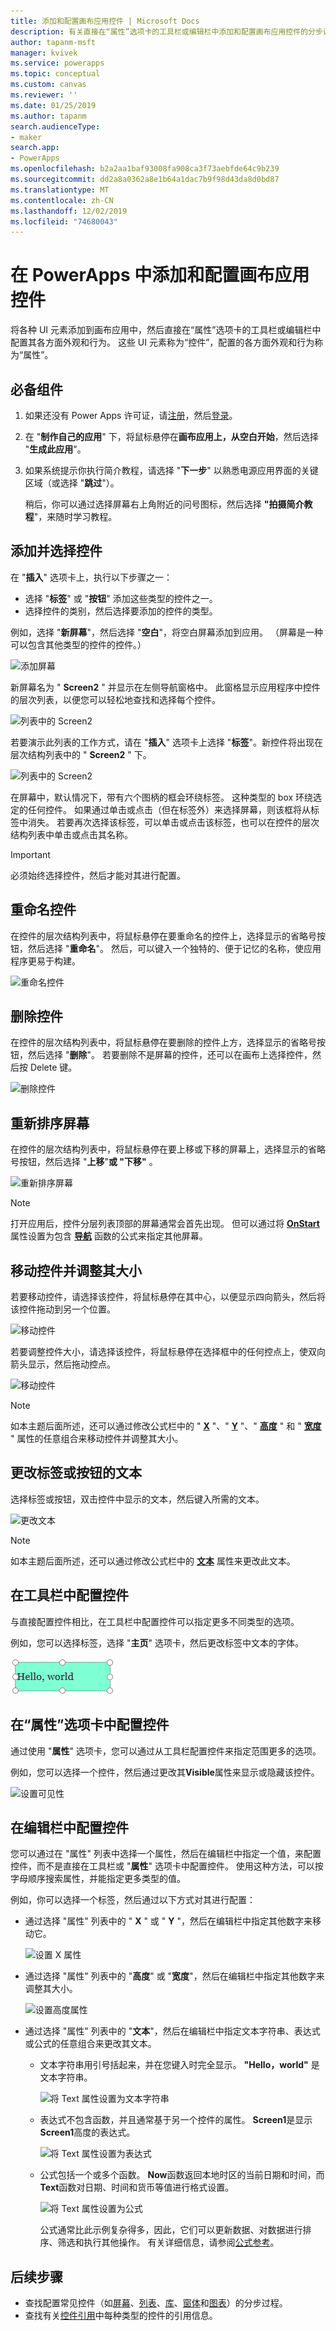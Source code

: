 ```yaml
---
title: 添加和配置画布应用控件 | Microsoft Docs
description: 有关直接在“属性”选项卡的工具栏或编辑栏中添加和配置画布应用控件的分步说明。
author: tapanm-msft
manager: kvivek
ms.service: powerapps
ms.topic: conceptual
ms.custom: canvas
ms.reviewer: ''
ms.date: 01/25/2019
ms.author: tapanm
search.audienceType:
- maker
search.app:
- PowerApps
ms.openlocfilehash: b2a2aa1baf93008fa908ca3f73aebfde64c9b239
ms.sourcegitcommit: dd2a8a0362a8e1b64a1dac7b9f98d43da8d0bd87
ms.translationtype: MT
ms.contentlocale: zh-CN
ms.lasthandoff: 12/02/2019
ms.locfileid: "74680043"
---
```

# <a name="add-and-configure-a-canvas-app-control-in-powerapps"></a>在 PowerApps 中添加和配置画布应用控件

将各种 UI 元素添加到画布应用中，然后直接在“属性”选项卡的工具栏或编辑栏中配置其各方面外观和行为。 这些 UI 元素称为“控件”，配置的各方面外观和行为称为“属性”。

## <a name="prerequisites"></a>必备组件

1. 如果还没有 Power Apps 许可证，请[注册](../signup-for-powerapps.md)，然后[登录](https://make.powerapps.com?utm_source=padocs&utm_medium=linkinadoc&utm_campaign=referralsfromdoc)。
1. 在 "**制作自己的应用**" 下，将鼠标悬停在**画布应用上，从空白开始**，然后选择 "**生成此应用**"。
1. 如果系统提示你执行简介教程，请选择 "**下一步**" 以熟悉电源应用界面的关键区域（或选择 "**跳过**"）。

    稍后，你可以通过选择屏幕右上角附近的问号图标，然后选择 **"拍摄简介教程**"，来随时学习教程。

## <a name="add-and-select-a-control"></a>添加并选择控件

在 "**插入**" 选项卡上，执行以下步骤之一：

- 选择 "**标签**" 或 "**按钮**" 添加这些类型的控件之一。
- 选择控件的类别，然后选择要添加的控件的类型。

例如，选择 "**新屏幕**"，然后选择 "**空白**"，将空白屏幕添加到应用。 （屏幕是一种可以包含其他类型的控件的控件。）

![添加屏幕](./media/add-configure-controls/add-screen.png)

新屏幕名为 " **Screen2** " 并显示在左侧导航窗格中。 此窗格显示应用程序中控件的层次列表，以便您可以轻松地查找和选择每个控件。

![列表中的 Screen2](./media/add-configure-controls/list-screen2.png)

若要演示此列表的工作方式，请在 "**插入**" 选项卡上选择 "**标签**"。新控件将出现在层次结构列表中的 " **Screen2** " 下。

![列表中的 Screen2](./media/add-configure-controls/add-label.png)

在屏幕中，默认情况下，带有六个图柄的框会环绕标签。 这种类型的 box 环绕选定的任何控件。 如果通过单击或点击（但在标签外）来选择屏幕，则该框将从标签中消失。 若要再次选择该标签，可以单击或点击该标签，也可以在控件的层次结构列表中单击或点击其名称。

> [!IMPORTANT]
> 必须始终选择控件，然后才能对其进行配置。

## <a name="rename-a-control"></a>重命名控件

在控件的层次结构列表中，将鼠标悬停在要重命名的控件上，选择显示的省略号按钮，然后选择 "**重命名**"。 然后，可以键入一个独特的、便于记忆的名称，使应用程序更易于构建。

![重命名控件](./media/add-configure-controls/rename-control.png)

## <a name="delete-a-control"></a>删除控件

在控件的层次结构列表中，将鼠标悬停在要删除的控件上方，选择显示的省略号按钮，然后选择 "**删除**"。 若要删除不是屏幕的控件，还可以在画布上选择控件，然后按 Delete 键。

![删除控件](./media/add-configure-controls/delete-control.png)

## <a name="reorder-screens"></a>重新排序屏幕

在控件的层次结构列表中，将鼠标悬停在要上移或下移的屏幕上，选择显示的省略号按钮，然后选择 "**上移**"**或 "下移"** 。

![重新排序屏幕](./media/add-configure-controls/reorder-screen.png)

> [!NOTE]
> 打开应用后，控件分层列表顶部的屏幕通常会首先出现。 但可以通过将 **[OnStart](controls/control-screen.md)** 属性设置为包含 **[导航](functions/function-navigate.md)** 函数的公式来指定其他屏幕。

## <a name="move-and-resize-a-control"></a>移动控件并调整其大小

若要移动控件，请选择该控件，将鼠标悬停在其中心，以便显示四向箭头，然后将该控件拖动到另一个位置。

![移动控件](./media/add-configure-controls/move-control.png)

若要调整控件大小，请选择该控件，将鼠标悬停在选择框中的任何控点上，使双向箭头显示，然后拖动控点。

![移动控件](./media/add-configure-controls/resize-control.png)

> [!NOTE]
> 如本主题后面所述，还可以通过修改公式栏中的 " **[X](controls/properties-size-location.md)** "、" **[Y](controls/properties-size-location.md)** "、" **[高度](controls/properties-size-location.md)** " 和 " **[宽度](controls/properties-size-location.md)** " 属性的任意组合来移动控件并调整其大小。

## <a name="change-the-text-of-a-label-or-a-button"></a>更改标签或按钮的文本

选择标签或按钮，双击控件中显示的文本，然后键入所需的文本。

![更改文本](./media/add-configure-controls/change-text.png)

> [!NOTE]
> 如本主题后面所述，还可以通过修改公式栏中的 **[文本](controls/properties-core.md)** 属性来更改此文本。

## <a name="configure-a-control-from-the-toolbar"></a>在工具栏中配置控件

与直接配置控件相比，在工具栏中配置控件可以指定更多不同类型的选项。

例如，您可以选择标签，选择 "**主页**" 选项卡，然后更改标签中文本的字体。

![更改字体](./media/add-configure-controls/change-font.png)

## <a name="configure-a-control-from-the-properties-tab"></a>在“属性”选项卡中配置控件

通过使用 "**属性**" 选项卡，您可以通过从工具栏配置控件来指定范围更多的选项。

例如，您可以选择一个控件，然后通过更改其**Visible**属性来显示或隐藏该控件。

![设置可见性](./media/add-configure-controls/set-visibility.png)

## <a name="configure-a-control-in-the-formula-bar"></a>在编辑栏中配置控件

您可以通过在 "属性" 列表中选择一个属性，然后在编辑栏中指定一个值，来配置控件，而不是直接在工具栏或 "**属性**" 选项卡中配置控件。 使用这种方法，可以按字母顺序搜索属性，并能指定更多类型的值。

例如，你可以选择一个标签，然后通过以下方式对其进行配置：

- 通过选择 "属性" 列表中的 " **X** " 或 " **Y** "，然后在编辑栏中指定其他数字来移动它。

    ![设置 X 属性](./media/add-configure-controls/x-property.png)

- 通过选择 "属性" 列表中的 "**高度**" 或 "**宽度**"，然后在编辑栏中指定其他数字来调整其大小。

    ![设置高度属性](./media/add-configure-controls/height-property.png)

- 通过选择 "属性" 列表中的 "**文本**"，然后在编辑栏中指定文本字符串、表达式或公式的任意组合来更改其文本。

    - 文本字符串用引号括起来，并在您键入时完全显示。 **"Hello，world"** 是文本字符串。

        ![将 Text 属性设置为文本字符串](./media/add-configure-controls/literal-string.png)

    - 表达式不包含函数，并且通常基于另一个控件的属性。 **Screen1**是显示**Screen1**高度的表达式。

        ![将 Text 属性设置为表达式](./media/add-configure-controls/expression.png)

    - 公式包括一个或多个函数。 **Now**函数返回本地时区的当前日期和时间，而**Text**函数对日期、时间和货币等值进行格式设置。

        ![将 Text 属性设置为公式](./media/add-configure-controls/formula.png)

        公式通常比此示例复杂得多，因此，它们可以更新数据、对数据进行排序、筛选和执行其他操作。 有关详细信息，请参阅[公式参考](formula-reference.md)。

## <a name="next-steps"></a>后续步骤

- 查找配置常见控件（如[屏幕](add-screen-context-variables.md)、[列表](add-list-box-drop-down-list-radio-button.md)、[库](add-gallery.md)、[窗体](add-form.md)和[图表](use-line-pie-bar-chart.md)）的分步过程。
- 查找有关[控件引用](reference-properties.md)中每种类型的控件的引用信息。
